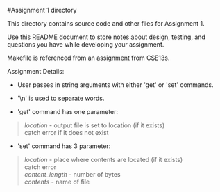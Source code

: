 #Assignment 1 directory

This directory contains source code and other files for Assignment 1.

Use this README document to store notes about design, testing, and
questions you have while developing your assignment.



Makefile is referenced from an assignment from CSE13s.  

Assignment Details:  

- User passes in string arguments with either 'get' or 'set' commands.  
- '\n' is used to separate words.  

- 'get' command has one parameter:  
> *location* - output file is set to location (if it exists)  
    catch error if it does not exist  

- 'set' command has 3 parameter:  
> *location* - place where contents are located (if it exists)  
    catch error  
    *content_length* -  number of bytes  
    *contents* - name of file  